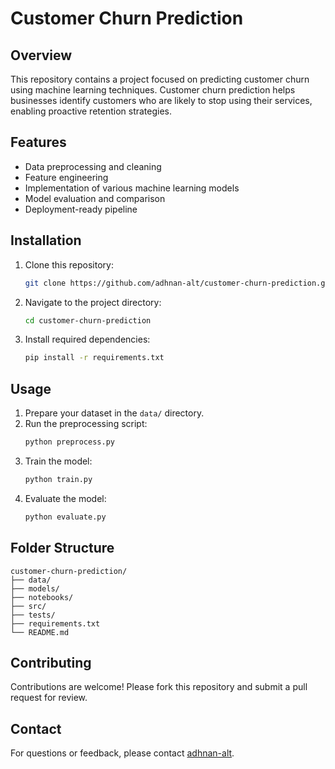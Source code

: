 # Customer Churn Prediction

## Overview
This repository contains a project focused on predicting customer churn using machine learning techniques. Customer churn prediction helps businesses identify customers who are likely to stop using their services, enabling proactive retention strategies.

## Features
- Data preprocessing and cleaning
- Feature engineering
- Implementation of various machine learning models
- Model evaluation and comparison
- Deployment-ready pipeline

## Installation
1. Clone this repository:
   ```bash
   git clone https://github.com/adhnan-alt/customer-churn-prediction.git
   ```
2. Navigate to the project directory:
   ```bash
   cd customer-churn-prediction
   ```
3. Install required dependencies:
   ```bash
   pip install -r requirements.txt
   ```

## Usage
1. Prepare your dataset in the `data/` directory.
2. Run the preprocessing script:
   ```bash
   python preprocess.py
   ```
3. Train the model:
   ```bash
   python train.py
   ```
4. Evaluate the model:
   ```bash
   python evaluate.py
   ```

## Folder Structure
```
customer-churn-prediction/
├── data/
├── models/
├── notebooks/
├── src/
├── tests/
├── requirements.txt
└── README.md
```

## Contributing
Contributions are welcome! Please fork this repository and submit a pull request for review.

## Contact
For questions or feedback, please contact [adhnan-alt](https://github.com/adhnan-alt).

